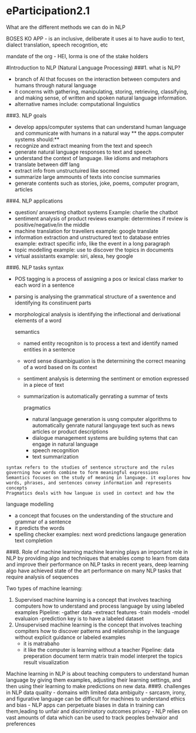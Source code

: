 # eParticipation2.1
What are the different methods we can do in NLP

BOSES KO APP - is an inclusive, deliberate
it uses ai to have audio to text, dialect translation, speech recogntion, etc

mandate of the org - HEI, lorma is one of the stake holders

#Introduction to NLP (Natural Language Processing)
###1. what is NLP?
   - branch of AI that focuses on the interaction between computers and humans through natural language
   - it concerns with gathering, manipulating, storing, retrieving, classifying, and making sense, of written and spoken natural language information.
   - alternative names include:
     computational linguistics
     
###3. NLP goals
- develop apps/computer systems that can understand human language and communicate with humans in a natural way
**  the apps.computer systems should:**
- recognize and extract meaning from the text and speech
- generate natural language responses to text and speech
- understand the context of language. like idioms and metaphors
- translate between diff lang
- extract info from unstructuired like socmed
- summarize large ammounts of texts into concise summaries
- generate contents such as stories, joke, poems, computer program, articles

  
###4. NLP applications
   - question/ answerting chatbot systems
     Example: charlie the chatbot
   - sentiment analysis of product reviews
     example: deterrmines if review is positive/negative/in the middle
   - machine translation for travellers
     example: google translate
   - information extraction and unstructured text to database entries
     example: extract specific info, like the event in a long paragraph
   - topic modelling
     example: use to discover the topics in documents
   - virtual assistants
     example: siri, alexa, hey google
    
###6. NLP tasks
   syntax
   - POS tagging is a process of assigning a pos or lexical class marker to each word in a sentence
   - parsing is analysing the grammatical structure of a swentence and identifying its constinuent parts
   - morphological analysis is identifying the inflectional and derivational elements of a word

     semantics
     -  named entity recogniton is to process a text and identify named entities in a sentence
     -  word sense disambiguation is the determining the correct meaning of a word based on its context
     - sentiment analysis is determing the sentiment or emotion expressed in a piece of text
     - summarization is automatically genrating a summar of texts
    
       pragmatics
       - natural language generation is usng computer algorithms to automatically genrate natural languyage text such as news articles or product descriptions
       - dialogue management systems are building sytems that can engage in natural language 
       - speech recognition
       - text summarization
         
    syntax refers to the studies of sentence structure and the rules governing how words combine to form meaningful expressions
    Semantics focuses on the study of meaning in language. it explores how words, phrases, and sentences convey information and represents concepts
    Pragmatics deals with how languae is used in context and how the 

   language modelling
   - a concept that focuses on the understanding of the structure and grammar of a sentence
   - it predicts the words
   - spelling checker
     examples:
     next word predictions
     langauge generation
     text completion
   
###8. Role of machine learning 
machine learning plays an important role in NLP by providing algo and techniques that enables comp to learn from data and improve their performance on NLP tasks
in recent years, deep learning algo have achieved state of the art performance on many NLP tasks that require analysis of sequences

Two types of machine learning:
1. Supervised machine learning is a concept that involves teaching computers how to understand and process language by using labeled examples
   Pipeline:
   -gather data
   -extreact features
   -train models
   -model evaluaion
   -prediction
   key is to have a labeled dataset
3. Unsupervised machine learning is the concept that involves teaching compiters how to discover patterns and relationship in the language without explicit guidance or labeled examples
   - it is matrabaho
   -  it like the computer is learning without a teacher
     Pipeline:
              data preperation
              document term matrix
              train model
              interpret the topics
              result visualization

Machine learning in NLP is about teaching computers to understand human language by giving them examples, adjusting their learning settings, and then using their learning to make predictions on new data. 
###9. challenges in NLP
data quality - domains with limited data
ambiguity - sarcasm, irony, and figurative language can be difficult for machines to understand
ethics and bias - NLP apps can perpetuate biases in data in training can them,leading to unfair and discriminatory outcomes
privacy - NLP relies on vast amounts of data which can be used to track peoples behvaior and preferences























